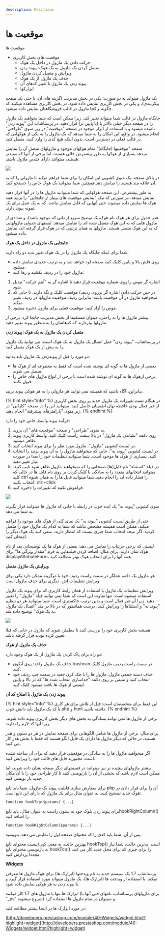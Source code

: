 ```yaml
---
description: Positions
---
```


# موقعیت ها

موقعیت ها

* موقعیت های بخش کاربری
  * حرکت دادن یک ماژول در داخل یک هوک
  * متصل کردن یک ماژول به یک هوک: پیوند زدن
  * ویرایش و متصل کردن ماژول
  * حذف یک ماژول از یک هوک
  * پیوند زدن یک ماژول با تغییر کدهای آن
  * ابزارکها

یک ماژول میتواند به دو صورت: یکی در بخش مدیریت \(گزینه های آن، یا حتی یک صفحه پیکربندی\)، و یکی در بخش کاربری نمایش داده شود. در بخش کاربری مشاهده میکنید که چگونه و کجا ماژول در قالب فروشگاهتان نمایش داده میشود.

جایگاه ماژول در قالب شما میتواند تغییر کند، زیرا ممکن است که شما بخواهید یک ماژول را در صفحه دیگر خیلی بالاتر یا \(یا پایین تر\) قرار دهید. در پرستاشاپ این "پیوند زدن" نامیده میشود و با استفاده از ابزار موجود در صفحه "موقعیت" در زیر منوی "طراحی" انجام میشود. در واقع، این امکان را به شما میدهد که یک ماژول را به یکی از هوکهایی که در قالب فعلی در دسترس است، بدون اینکه هیچ کدی را وارد کنید، متصل کنید.

صفحه "موقعیتها \(جایگاه\)" تمام هوکهای موجود و ماژولهای متصل آن را نمایش میدهد.بسیاری از هوکها به طور پیشفرض خالی هستند، اما برخی از آنها که مفیدتر هستند، میتوانند دارای چندین ماژول باشند.

![](../../../.gitbook/assets/0%20%281%29.png)

در بالای صفحه، یک منوی کشویی این امکان را برای شما فراهم میکند تا ماژولی را که به آن علاقه مند هستید را نمایش دهد.همچنین شما میتوانید یک هوک خاص را جستجو کنید.

به طور پیشفرض، این صفحه هوکهایی که شما میتوانید ماژول ها را در آنها قرار دهید نمایش میدهد. در صورتی که تیک "نمایش موقعیت های بینیاز از جابجایی" را بزنید همه هوک ها نمایش داده میشوند حتی آنهایی که قابل نمایش نباشد، که به یک عمل برای یک نمونه پیوند دارند.

هدر جدول برای هر هوک نام هوک،یک توضیح سریع \(زمانی که موجود باشد\)، و تعدادی از ماژول هایی که به این هوک متصل شده اند را نمایش میدهد. لیستهای جدولی ماژولهایی که به این هوک متصل هستند. ماژولها به همان ترتیبی که در هوک قرار گرفته اند، نمایش داده میشود.

**جابجایی یک ماژول در داخل یک هوک**

شما برای اینکه جایگاه یک ماژول را در یک هوک تغییر بدید دو راه دارید:

* روی فلش بالا و پایین کلیک کنید.صفحه لود خواهد شد و به ترتیب جدیدی نمایش داده میشود.
* ماژول خود را در ردیف بکشید و رها کنید:

1. اشاره گر موس را روی شماره موقعیت قرار دهید تا اشاره گر به "آیتم حرکت" تبدیل شود.
2. در حین حرکت دادن اشاره گر برروی ردیف/ موقعیت کلیک و نگه دارید، تا جایی که میخواهید ماژول در آن موقعیت باشد: بنابراین ردیف موقعیت ماژولها در ردیف تغییر میکند.
3. موس را آزاد کنید: موقعیت فعلی برای ماژول ذخیره میشود.

بیشتر ماژول ها را به راحتی، میتوان مستقیما از بخش مدیریت جابجا کرد. برخی از ماژولها نیازدارند که کدهاشان را به منظور پیوند تغییر دهید.

**متصل کردن یک ماژول به یک هوک: پیوند زدن**

در پرستاشاپ، "پیوند زدن" عمل اتصال یک ماژول به یک هوک است. می توانید یک ماژول را به بیش از یک هوک متصل کنید.

دو مورد را قبل از پیوندزدن یک ماژول باید بدانید:

* بعضی از ماژول ها به گونه ای نوشته شده است که فقط به مجموعه ای از هوک ها متصل می شوند.
* برخی ازهوک ها به گونه ای نوشته شده است تا برخی از انواع ماژول های خاص را قبول نکنند.

بنابراین، آگاه باشید که همیشه نمی توانید هر ماژولی را به هر هوکی پیوند بزنید.

{% hint style="info" %}
در هنگام تست تغییرات یک ماژول جدید بر روی بخش کاربری از غیر فعال بودن حافظه نهان اطمینان حاصل کنید. میتوانید این را در صفحه "کارایی" در زیر منوی "پارامترهای پیشرفته" انجام دهید.
{% endhint %}

فرآیند پیوند واسط خاص خود را دارد:

1. به منوی "طراحی" و صفحه "موقعیت های" آن بروید.
2.  روی دکمه "نشاندن یک ماژول" در بالا سمت راست کلیک کنید. واسط کاربری پیوند ظاهر میشود.
3. در لیست کشویی "ماژول"، ماژول مورد نظر را برای پیوند انتخاب کنید.
4. در لیست کشویی "پیوند به"، جایی که میخواهید ماژول را به آن پیوند بزنید را انتخاب کنید. بسیاری از هوک ها موجود است. شما میتوانید تنظیمات خود را بعدا در صورت نیاز تغییر دهید.
5. در فیلد "استثناء" نام فایل\(ها\) صفحاتی را که نمیخواهید ماژول ظاهر شود تایپ کنید. میتوانید انتخابهای متعدد را به سادگی با کلیک کردن بر روی نام فایل ها در حالی که کلید ctrl را فشار داده اید را انجام دهید.شما میتوانید فایل ها را به همان شیوه انتخاب نکنید: ctrl+click
6. فراموش نکنید که تغییرات را ذخیره کنید.

![](../../../.gitbook/assets/1%20%281%29.png)

منوی کشویی "پیوند به" یک ایده خوب در رابطه با جایی که ماژول ها میتوانند قرار بگیرند به شما می دهد.

حتی از طریق لیست کشویی "پیوند به" یک نمای کلی از هوک های موجود را فراهم میکند، ممکن است همیشه مشخص نباشد که شما به کدام یک ماژول خود را متصل کردید. اگر نتیجه انتخاب شما چیزی نیست که انتظار دارید، سعی کنید یک هوک دیگر را امتحان کنید.

لیستی که برخی جزئیات را نمایش می دهد: بعضی از هوک ها یک توضیحاتی بعد از نام هوک شان دارند، برای مثال: اضافه کردن فیلدهایی به فرم "مقدار ویژگی ها" برای displayAttributeForm، همه آنها را برای انتخاب هوک بهتر مطالعه کنید.

**ویرایش یک ماژول متصل**

هر ماژول یک دکمه عملگر در سمت راست ردیف خود با دوگزینه ممکن دارد:یکی برای ویرایش تنظیمات اش، دیگری برای حذف ماژول است.

ویرایش تنظیمات یک ماژول با استفاده از همان رابط کاربری که برای پیوند یک ماژول استفاده میشود،است. تنها تفاوت این است که شما نمی توانید فیلد "ماژول" را تغییر دهید. زیرا آن غیر فعال است و بدین ترتیب خاکستری است. شما میتوانید هر دو تنظیم "پیوند به" و استثناها را ویرایش کنید، درست همانطور که در بالا در متد "اتصال یک ماژول به یک هوک" توضیح داده شد.

![](../../../.gitbook/assets/2.png)

همیشه بخش کاربری خود را بررسی کنید تا مطمئن شوید که ماژول در جایی که قبلا تعیین کرده بودید قرار گرفته باشد.

**حذف یک ماژول از هوک**

دو راه برای پاک کردن یک ماژول از یک هوک وجود دارد:

* حذف یک ماژول واحد: روی آیکون trashcan در سمت راست ردیف ماژول کلیک کنید.
* حذف دسته جمعی ماژول: ماژول ها را با چک کرن جعبه در سمت چپ ردیف خود انتخاب کنید و سپس بر روی دکمه "جداسازی انتخاب شده ها" که در بالا و پایین لیستی از هوک ها یافت میشود کلیک کنید.

**پیوند زدن یک ماژول با اصلاح کد آن**

{% hint style="info" %}
این فقط برای متخصصان است: قبل از تلاش برای هر کاری با کد یک ماژول باید دانش خوب php و html داشته باشید.
{% endhint %}

برخی از ماژول ها نمی توانند بسادگی به بخش های دیگر بخش کاربری پیوند داده شوند، زیرا آنها کد لازم را ندارند.

برای مثال، برخی از ماژول ها شامل الگوهایی برای صفحه نمایش در هر دو ستون و هدر هستند، در حالی که دیگر ماژول ها دارای یک فایل الگو هستند که فقط با بخش هدر کار می کنند.

اگر میخواهید ماژول ها را به سادگی در موقعیتی قرار دهید که برای آن ساخته نشده است، مجبورید فایل های قالب خود را ویرایش کنید.

بیشتر ماژولهای پیچیده تر نیز میتوانند در قسمتهای دیگر صفحه نشان داده شوند، اما ممکن است لازم باشد که بخشی از آن را بازنویسی کنید تا کار طراحی خود را با آن مکان جدید باز نویسی کنید.

برای سفارش سازی قابلیت پیوند یک ماژول، شما باید تابع php آن را برای قرار دادن در هوک جدید تصحیح کنید. به عنوان مثال برای یک ماژول که دارای این تابع است:

```text
function hookTop($params) {...}
```

برای پیوند زدن بلوک خود به ستون راست به عنوان مثال، باید تابعhookRightColumn\(\) را اضافه کنید.

```text
function hookRightColumn($params) {...}
```

پس از آن، شما باید کدی را که محتوای صفحه اول را نمایش می دهد، بنویسید.

بهترین حالت، به معنی کپی/پیست محتوای تابع hookTop\(\) است. بدترین حالت، شما نیاز به بازنویسی محتوای تابع hookTop\(\) را برای چیزی که برای محل جدید کار می کند، مجددا پردازش کنید.

**Widgets**

پرستاشاپ 1.7 یک سیستم جدید به نام ویدجتها \(ابزارک ها\) برای هوک ماژول ها معرفی میکند. با استفاده از ویدجت ها \(ابزارک ها\)، یک ماژول میتواند مورد استفاده قرار گیرد و با پیوند زدن به هر هوکی نمایش داده شود.

ابزارک ها تنها با ماژول های 1.7 کار میکنند \(برای ماژولهای پرستاشاپ، نامهای فنی آنها با "\_ps" شروع میشوند\) و نمیتوان در تمام ماژول ها استفاده کرد.

در مورد ابزارک ها در اینجا بیشتر مطالعه کنید:

  [http://developers.prestashop.com/module/40-Widgets/widget.html?highlight=widget](http://developers.prestashop.com/module/40-Widgets/widget.html?highlight=widget)

